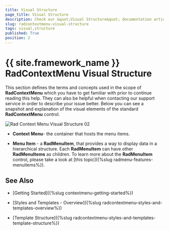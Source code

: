 ```yaml
---
title: Visual Structure
page_title: Visual Structure
description: Check our &quot;Visual Structure&quot; documentation article for the RadContextMenu {{ site.framework_name }} control.
slug: radcontextmenu-visual-structure
tags: visual,structure
published: True
position: 2
---
```


# {{ site.framework_name }} RadContextMenu Visual Structure

This section defines the terms and concepts used in the scope of __RadContextMenu__ which you have to get familiar with prior to continue reading this help. They can also be helpful when contacting our support service in order to describe your issue better. Below you can see a snapshot and explanation of the visual elements of the standard __RadContextMenu__ control.        

![Rad Context Menu Visual Structure 02](images/RadContextMenu_Visual_Structure_02.PNG)

* __Context Menu__- the container that hosts the menu items.

* __Menu Item__ - a __RadMenuItem__, that provides a way to display data in a hierarchical structure. Each __RadMenuItem__ can have other __RadMenuItems__ as children. To learn more about the __RadMenuItem__ control, please take a look at [this topic]({%slug radmenu-features-menuitems%}).          

## See Also

 * [Getting Started]({%slug contextmenu-getting-started%})

 * [Styles and Templates - Overview]({%slug radcontextmenu-styles-and-templates-overview%})

 * [Template Structure]({%slug radcontextmenu-styles-and-templates-template-structure%})
